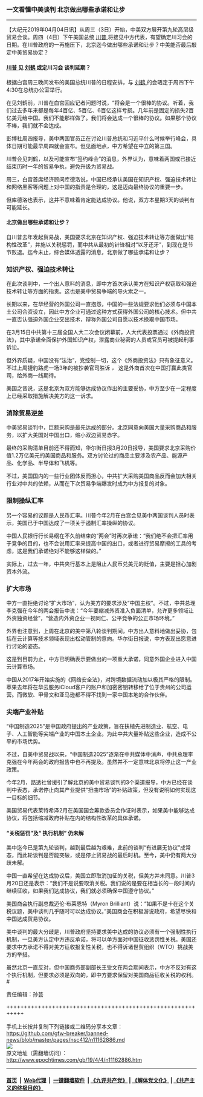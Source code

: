 ### 一文看懂中美谈判 北京做出哪些承诺和让步
------------------------

<p>
 【大纪元2019年04月04日讯】从周三（3日）开始，中美双方展开第九轮高层级贸易会谈。周四（4日）下午美国总统
 <a href="http://www.epochtimes.com/gb/tag/%E5%B7%9D%E6%99%AE.html">
  川普
 </a>
 将接见中方代表，有望确定川习会的日期。在川普政府的一再施压下，北京迄今做出哪些承诺和让步？中美能否最后敲定中美贸易协定？
</p>
<h4>
 <a href="http://www.epochtimes.com/gb/tag/%E5%B7%9D%E6%99%AE.html">
  川普
 </a>
 见
 <a href="http://www.epochtimes.com/gb/tag/%E5%88%98%E9%B9%A4.html">
  刘鹤
 </a>
 或定川习会 谈判延期？
</h4>
<p>
 根据白宫周三晚间发布的美国总统川普的日程安排，与
 <a href="http://www.epochtimes.com/gb/tag/%E5%88%98%E9%B9%A4.html">
  刘鹤
 </a>
 的会晤定于周四下午4:30在总统办公室举行。
</p>
<p>
 在见刘鹤前，川普在白宫回应记者问题时说，“将会是一个很棒的协议。听着，我们过去多年来都是每年4百亿、5百亿、6百亿这样亏损。几年前是固定的损失2百亿美元给中国。我们不能那样做了。我们将会达成一个很棒的协议。如果那个协议不棒，我们就不会达成。
</p>
<p>
 彭博社周四报导，美中两国官员正在讨论川普总统和习近平什么时候举行峰会，具体日期可能最早周四就会宣布。但见面地点，中方希望在中立的第三国。
</p>
<p>
 川普会见刘鹤，以及可能宣布“签约峰会”的消息，外界认为，意味着两国或已接近结束历时一年的贸易争执，避免升级为贸易战。
</p>
<p>
 周三，白宫首席经济顾问库德洛说，中国已经承认美国在知识产权、强迫技术转让和网络黑客等问题上对中国的指责是合理的，这是迈向最终协议的重要一步。
</p>
<p>
 但库德洛也表示，这并不意味着肯定能达成协议。他说，双方本星期3天的谈判有可能延长。
</p>
<h4>
 北京做出哪些承诺和让步？
</h4>
<p>
 自川普去年发起贸易战，美国要求北京在知识产权、强迫技术转让等方面做出“结构性改革”，并施以关税惩罚，而中共从最初的针锋相对“以牙还牙”，到现在是节节败退。迄今未止，综合媒体透露的消息，北京做了哪些承诺和让步？
</p>
<h3>
 知识产权、强迫技术转让
</h3>
<p>
 在此次谈判中，一个出人意料的消息，即中方首次承认美方在知识产权窃取和强迫技术转让等方面的指责。这也是美中贸易争端的导火索之一。
</p>
<p>
 长期以来，在华经营的外国公司一直抱怨，中国的一些法规要求他们必须与中国本土公司合资设立，因此中方企业可通过这种方式获得外国公司的核心技术。但中共一直否认强迫外国企业交出技术，辩称外国公司自愿以技术换取中国市场。
</p>
<p>
 在3月15日中共第十三届全国人大二次会议闭幕前，人大代表投票通过《外商投资法》，其中承诺全面保护外国知识产权，泄露商业秘密的人员或官员可被提起刑事诉讼。
</p>
<p>
 但外界质疑，中国没有“法治”，党控制一切，这个《外商投资法》只有象征意义。不过上周捷豹路虎一场3年的被抄袭官司胜诉
 <em>
  ，
 </em>
 这是外商首次在中国打赢此类官司，给外商一线期待。
</p>
<p>
 美国之音说，这是北京为双方能够达成协议作出的主要妥协，中方至少在一定程度上已经采取措施解决美方的这一诉求。
</p>
<h3>
 消除贸易逆差
</h3>
<p>
 中美贸易谈判中，巨额采购是最先达成的部分。北京同意向美国大量采购商品和服务，以扩大美国对中国出口，缩小双边贸易赤字。
</p>
<p>
 最终的采购清单目前还不得而知，华尔街日报3月20日报导，美国要求北京采购价值1.2万亿美元的美国商品和服务。双方讨论过的商品主要涉及农产品、能源产品、化学品、半导体和飞机等。
</p>
<p>
 不过，美国国内的一些行业团体反而担心，中共扩大采购美国商品反而会加大相关行业对中共的依赖，从而在下次贸易争端爆发时成为中方报复的对象。
</p>
<h3>
 限制操纵汇率
</h3>
<p>
 另一个容易的议题是人民币汇率。川普今年2月在白宫会见美中两国谈判人员时表示，美国已于中国达成了一项关于遏制汇率操纵的协议。
</p>
<p>
 中国人民银行行长易纲在不久前结束的“两会”时再次承诺：“我们绝不会把汇率用于竞争的目的，也不会说用汇率来提高中国的出口，或者进行贸易摩擦的工具的考虑，这是我们承诺绝对不能够这样做的。”
</p>
<p>
 实际上，过去一年，中共央行基本上是阻止人民币兑美元的贬值，主要是担心加剧资本外流。
</p>
<h3>
 扩大市场
</h3>
<p>
 中方一直拒绝讨论“扩大市场”，认为美方的要求涉及“中国主权”。不过，中共总理李克强在今年的两会报告中说：“今年要缩减外资准入负面清单，允许更多领域让外资独资经营”，“营造内外资企业一视同仁、公平竞争的公正市场环境。”
</p>
<p>
 外界也注意到，上周在北京的美中第八轮谈判期间，中方出人意料地做出妥协，包括在云计算等技术领域表现出松动管制的意向。华尔街日报说，中方表现出愿意进行讨论的姿态。
</p>
<p>
 这是到目前为止，中方已明确表示要做出的一项重大承诺，同意外国企业进入中国云计算市场。
</p>
<p>
 中国从2017年开始实施的《网络安全法》，对跨境数据流动加以极其严格的限制。苹果去年将在华云服务iCloud客户的账户和加密密钥转移给了位于贵州的公司运营。而微软、甲骨文和亚马逊都不得不找到一家中国本地的合作伙伴。
</p>
<h3>
 <strong>
  尖端产业补贴
 </strong>
 <strong>
  <br/>
 </strong>
</h3>
<p>
 “中国制造2025”是中国政府提出的产业政策，旨在扶植先进制造业、航空、电子、人工智能等尖端产业的中国本土企业。为此中共大量补贴这些企业，造成不公平的市场优势。
</p>
<p>
 不过，自美中贸易战以来，“中国制造2025”逐渐在中共媒体中消声，中共总理李克强在今年两会的政府报告中也不再提及。虽然并不一定意味北京将停止这一产业政策。
</p>
<p>
 今年2月，路透社曾援引了解北京的美中贸易谈判的3个渠道报导，中方已经在谈判中表态，承诺停止向其产业提供“扭曲市场”的补贴政策，但没有说明如何实现这一目标的细节。
</p>
<p>
 美国贸易代表莱特希泽2月在美国国会筹款委员会作证时表示，如果美中能够达成协议，将包括缩减政府补贴在内的结构性改革的具体承诺。
</p>
<h4>
 “关税惩罚”及“
 <strong>
  执行机制”
 </strong>
 仍未解
</h4>
<p>
 美中迄今已是第九轮谈判，越到最后越为艰难，此前的谈判“有进展无协议”成常态，而此轮谈判是否能突破，或是停止贸易战的最后时机。至今，美中仍有两大分歧未解。
</p>
<p>
 中国一直希望在达成协议后，美国立即取消加征的关税，但美方并未同意。川普3月20日还是表示：“我们不是说要取消关税。我们说的是要在相当长的一段时间内继续征收，如果我们达成协议，我们就必须确保中国遵守协议。”
</p>
<p>
 美国商会执行副总裁迈伦‧布莱恩特（Myron Brilliant）说：“如果不是卡在这个关税议题，美中谈判几乎随时可以达成协议。”美国商会在积极游说政府，希望尽快和中国达成贸易协议。
</p>
<p>
 美中谈判的最大分歧是，川普政府坚持要求美中达成的协议必须有一个强制性执行机制，一旦美方认定中方违反承诺，将可以单方面对中国征收惩罚性关税。美国还要求中方承诺不得对美方征收报复性关税，也不得诉诸世贸组织（WTO）挑战美方的举措。
</p>
<p>
 虽然北京一直反对，但中国商务部副部长王受文在两会期间表示，中方不反对有这个执行机制，但要求必须是双向的，即中方要求保留对美国商品征收关税的权利。#
</p>
<p>
 责任编辑：孙芸
</p>

+++++++++++++++++++++++++++++++++++++++++++++++++++++++++++<br/><br/>
手机上长按并复制下列链接或二维码分享本文章：<br/>
https://github.com/gfw-breaker/banned-news/blob/master/pages/nsc412/n11162886.md <br/>
<a href='https://github.com/gfw-breaker/banned-news/blob/master/pages/nsc412/n11162886.md'><img src='https://github.com/gfw-breaker/banned-news/blob/master/pages/nsc412/n11162886.md.png'/></a> <br/>
原文地址（需翻墙访问）：http://www.epochtimes.com/gb/19/4/4/n11162886.htm


------------------------
#### [首页](https://github.com/gfw-breaker/banned-news/blob/master/README.md) &nbsp;|&nbsp; [Web代理](https://github.com/labour-camp/helloworld) &nbsp;|&nbsp; [一键翻墙软件](https://github.com/gfw-breaker/nogfw/blob/master/README.md) &nbsp;| [《九评共产党》](https://github.com/gfw-breaker/9ping.md/blob/master/README.md#九评之一评共产党是什么) | [《解体党文化》](https://github.com/gfw-breaker/jtdwh.md/blob/master/README.md) | [《共产主义的终极目的》](https://github.com/gfw-breaker/gczydzjmd.md/blob/master/README.md)

